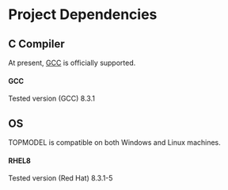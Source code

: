 # Project Dependencies

## C Compiler

At present, [GCC](https://gcc.gnu.org/) is officially supported.

#### GCC

Tested version (GCC) 8.3.1

## OS

TOPMODEL is compatible on both Windows and Linux machines. 

#### RHEL8

Tested version (Red Hat) 8.3.1-5
